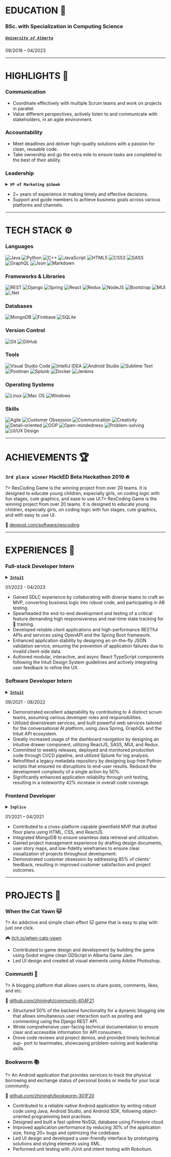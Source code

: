 # EDUCATION 🎒

### BSc. with Specialization in Computing Science

##### [`University of Alberta`](https://www.ualberta.ca/index.html)

<!-- <p>Edmonton, AB<span class="text-right">09/2018 – 04/2023</span></p> -->
09/2018 – 04/2023

---

# HIGHLIGHTS 🌟

### Communication

- Coordinate effectively with multiple Scrum teams and work on projects in parallel.
- Value different perspectives, actively listen to and communicate with stakeholders, in an agile environment.

### Accountability

- Meet deadlines and deliver high-quality solutions with a passion for clean, reusable code.
- Take ownership and go the extra mile to ensure tasks are completed to the best of their ability.

### Leadership

<details class="collapsed">
  <summary>
    <strong><code>VP of Marketing @iGeek</code></strong>
  </summary>
  <p class="warn">iGeek is one of the largest technology student groups at the University of Alberta that focuses on the education and career building of young innovators in STEM.</p>
</details>

- 2+ years of experience in making timely and effective decisions.
- Support and guide members to achieve business goals across various platforms and channels.

---

# TECH STACK ⚙️

### Languages

![Java](https://img.shields.io/badge/java-%23ED8B00.svg?style=for-the-badge&logo=java&logoColor=white)
![Python](https://img.shields.io/badge/python-3670A0?style=for-the-badge&logo=python&logoColor=white)
![C++](https://img.shields.io/badge/c++-%2300599C.svg?style=for-the-badge&logo=c%2B%2B&logoColor=white)
![JavaScript](https://img.shields.io/badge/javascript-%23F7DF1E.svg?style=for-the-badge&logo=javascript&logoColor=black)
![HTML5](https://img.shields.io/badge/html5-%23E34F26.svg?style=for-the-badge&logo=html5&logoColor=white)
![CSS3](https://img.shields.io/badge/css3-%231572B6.svg?style=for-the-badge&logo=css3&logoColor=white)
![SASS](https://img.shields.io/badge/SASS-hotpink.svg?style=for-the-badge&logo=SASS&logoColor=white)
![GraphQL](https://img.shields.io/badge/-GraphQL-E10098?style=for-the-badge&logo=graphql&logoColor=white)
![Json](https://img.shields.io/badge/json-%23000000.svg?style=for-the-badge&logo=json&logoColor=white)
![Markdown](https://img.shields.io/badge/markdown-%23000000.svg?style=for-the-badge&logo=markdown&logoColor=white)

### Frameworks & Libraries

![REST](https://img.shields.io/badge/REST-ff1709?style=for-the-badge&color=ff1709)
![Django](https://img.shields.io/badge/django-%23092E20.svg?style=for-the-badge&logo=django&logoColor=white)
![Spring](https://img.shields.io/badge/spring-%236DB33F.svg?style=for-the-badge&logo=spring&logoColor=white)
![React](https://img.shields.io/badge/react-%2361DAFB.svg?style=for-the-badge&logo=react&logoColor=black)
![Redux](https://img.shields.io/badge/redux-%23593d88.svg?style=for-the-badge&logo=redux&logoColor=white)
![NodeJS](https://img.shields.io/badge/node.js-6DA55F?style=for-the-badge&logo=node.js&logoColor=white)
![Bootstrap](https://img.shields.io/badge/bootstrap-%23563D7C.svg?style=for-the-badge&logo=bootstrap&logoColor=white)
![MUI](https://img.shields.io/badge/MUI-%230081CB.svg?style=for-the-badge&logo=material-ui&logoColor=white)
![.Net](https://img.shields.io/badge/.NET-5C2D91?style=for-the-badge&logo=.net&logoColor=white)

### Databases

![MongoDB](https://img.shields.io/badge/MongoDB-%234ea94b.svg?style=for-the-badge&logo=mongodb&logoColor=white)
![Firebase](https://img.shields.io/badge/firebase-039BE5.svg?style=for-the-badge&logo=firebase)
![SQLite](https://img.shields.io/badge/sqlite-%2307405e.svg?style=for-the-badge&logo=sqlite&logoColor=white)

### Version Control

![Git](https://img.shields.io/badge/git-%23F05033.svg?style=for-the-badge&logo=git&logoColor=white)
![GitHub](https://img.shields.io/badge/github-%23121011.svg?style=for-the-badge&logo=github&logoColor=white)

### Tools
![Visual Studio Code](https://img.shields.io/badge/Visual%20Studio%20Code-0078d7.svg?style=for-the-badge&logo=visual-studio-code&logoColor=white)
![IntelliJ IDEA](https://img.shields.io/badge/IntelliJ%20IDEA-000000.svg?style=for-the-badge&logo=intellij-idea&logoColor=white)
![Android Studio](https://img.shields.io/badge/Android%20Studio-3DDC84.svg?style=for-the-badge&logo=android-studio&logoColor=white)
![Sublime Text](https://img.shields.io/badge/sublime%20text-%23575757.svg?style=for-the-badge&logo=sublime-text&logoColor=important)
![Postman](https://img.shields.io/badge/Postman-FF6C37?style=for-the-badge&logo=postman&logoColor=white)
![Splunk](https://img.shields.io/badge/splunk-73A348.svg?style=for-the-badge&logo=splunk&logoColor=white)
![Docker](https://img.shields.io/badge/docker-%230db7ed.svg?style=for-the-badge&logo=docker&logoColor=white)
![Jenkins](https://img.shields.io/badge/jenkins-%232C5263.svg?style=for-the-badge&logo=jenkins&logoColor=white)

### Operating Systems

![Linux](https://img.shields.io/badge/Linux-FCC624?style=for-the-badge&logo=linux&logoColor=black)
![Mac OS](https://img.shields.io/badge/mac%20os-000000?style=for-the-badge&logo=apple&logoColor=F0F0F0)
![Windows](https://img.shields.io/badge/Windows-0078D6?style=for-the-badge&logo=windows&logoColor=white)

### Skills

![Agile](https://img.shields.io/badge/Agile-%23FF0000?style=for-the-badge)
![Customer Obsession](https://img.shields.io/badge/Customer%2dObsession-darkorange?style=for-the-badge)
![Communication](https://img.shields.io/badge/Communication-FCC624?style=for-the-badge)
![Creativity](https://img.shields.io/badge/Creativity-green?style=for-the-badge)
![Detail-oriented](https://img.shields.io/badge/Detail%2d-oriented-3DDC84?style=for-the-badge)
![OOP](https://img.shields.io/badge/OOP-deepskyblue?style=for-the-badge)
![Open-mindedness](https://img.shields.io/badge/Open%2d-mindedness-0078D6?style=for-the-badge)
![Problem-solving](https://img.shields.io/badge/Problem%2d-solving-blueviolet?style=for-the-badge)
![UI/UX Design](https://img.shields.io/badge/UI%2fUX%20Design-hotpink?style=for-the-badge)

---

# ACHIEVEMENTS 🏆

### `3rd place winner` HackED Beta Hackathon 2019 🔥

?> ResCoding Game is the winning project from over 20 teams. It is designed to educate young children, especially girls, on coding logic with fun stages, cute graphics, and ease to use UI.?> ResCoding Game is the winning project from over 20 teams. It is designed to educate young children, especially girls, on coding logic with fun stages, cute graphics, and with easy to use UI.

🔗 [devpost.com/software/rescoding](https://www.devpost.com/software/rescoding)

---

# EXPERIENCES 🔨

### Full-stack Developer Intern

<details class="collapsed">
  <summary>
    <a href="https://www.intuit.com" target="_blank"><strong><code>Intuit</code></strong></a>
  </summary>
  <p class="warn">An American business that specializes in financial software.</p>
</details>

01/2023 - 04/2023

- Gained SDLC experience by collaborating with diverse teams to craft an MVP, converting business logic into robust code, and participating in AB testing.
- Spearheaded the end-to-end development and testing of a critical feature demanding high responsiveness and real-time state tracking for :robot: training.
- Developed reliable client applications and high-performance RESTful APIs and services using OpenAPI and the Spring Boot framework.
- Enhanced application stability by designing an on-the-fly JSON validation service, ensuring the prevention of application failures due to invalid client-side data.
- Authored modular, interactive, and async React TypeScript components following the Intuit Design System guidelines and actively integrating user feedback to refine the UX.

### Software Developer Intern

<details class="collapsed">
  <summary>
    <a href="https://www.intuit.com" target="_blank"><strong><code>Intuit</code></strong></a>
  </summary>
  <p class="warn">An American business that specializes in financial software.</p>
</details>

09/2021 - 08/2022

- Demonstrated excellent adaptability by contributing to 4 distinct scrum
teams, assuming various developer roles and responsibilities.
- Utilized downstream services, and built powerful web services tailored for the conversational AI platform, using Java Spring, GraphQL and the Intuit API ecosystem.
- Greatly increased usage of the dashboard navigation by designing an intuitive drawer component, utilizing ReactJS, SASS, MUI, and Redux.
- Committed to weekly releases, deployed and monitored production code through CI/CD pipeline, and utilized Splunk for log analysis.
- Retrofitted a legacy metadata repository by designing bug-free Python scripts that ensured no disruptions to end-user results. Reduced the development complexity of a single action by 50%.
- Significantly enhanced application reliability through unit testing, resulting in a noteworthy 42% increase in overall code coverage.

### Frontend Developer

<details class="collapsed">
  <summary>
    <strong><code>Inplico</code></strong>
  </summary>
  <p class="warn">An Edmonton startup company that specializes in drafting and design services for existing and proposed buildings.</p>
</details>

01/2021 – 04/2021

- Contributed to a cross-platform capable greenfield MVP that drafted floor plans using HTML, CSS, and ReactJS.
- Integrated MongoDB to ensure seamless data retrieval and utilization.
- Gained project management experience by drafting design documents, user story maps, and low-fidelity wireframes to ensure clear visualization of projects throughout development.
- Demonstrated customer obsession by addressing 85% of clients’ feedback, resulting in improved customer satisfaction and project outcomes.

---

# PROJECTS 🚀

### When the Cat Yawn 🐱

?> An addictive and simple chain effect 🐱 game that is easy to play with just one click.

🎮 [itch.io/when-cats-yawn](https://thecatinbox.itch.io/when-cats-yawn)

* Contributed to game design and development by building the game using Godot engine clean GDScript in Alberta Game Jam.
* Led UI design and created all visual elements using Adobe Photoshop.

### Communiti 🌃

?> A blogging platform that allows users to share posts, comments, likes, and etc.

🔗 [github.com/zhiningh/communiti-404F21](https://github.com/zhiningh/communiti-404F21)

- Structured 50% of the backend functionality for a dynamic blogging site
that allows simultaneous user interaction such as posting and commenting using the Django REST API.
- Wrote comprehensive user-facing technical documentation to ensure clear and accessible information for API consumers.
- Drove code reviews and project demos, and provided timely technical sup- port to teammates, showcasing problem-solving and leadership skills.

### Bookworm 📚

?> An Android application that provides services to track the physical borrowing and exchange status of personal books or media for your local community.

🔗 [github.com/zhiningh/bookworm-301F20](https://www.github.com/zhiningh/bookworm-301F20)

- Contributed to a reliable native Android application by writing robust code using Java, Android Studio, and Android SDK, following object-oriented programming best practises.
- Designed and built a fast uptime NoSQL database using Firestore cloud.
- Improved application performance by reducing 30% of the application size, fixing 20+ bugs and optimizing the codebase.
- Led UI design and developed a user-friendly interface by prototyping solutions and styling elements using XML.
- Performed unit testing with JUnit and intent testing with Robotium.
